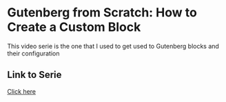 # Gutenberg from Scratch: How to Create a Custom Block

This video serie is the one that I used to get used to Gutenberg blocks and their configuration

## Link to Serie

[Click here](https://www.youtube.com/playlist?list=PLriKzYyLb28lHhftzU7Z_DJ32mvLy4KKH)
